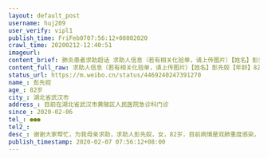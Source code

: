 ```yaml
---
layout: default_post
username: huj209
user_verify: vipl1
publish_time: FriFeb0707:56:12+08002020
crawl_time: 20200212-12:40:51
imageurl: 
content_brief: 肺炎患者求助超话 求助人信息（若有相关化验单，请上传图片）【姓名】彭先姣【年龄】82岁【所在城市】湖北省武汉市【所在小区、社区】目前在湖北省武汉市黄陂区人民医院急诊科门诊【患病时间】2020-02-06【联系方式】●●●【其他紧急联系人】【病情描述】谢谢大家帮忙，为我母亲求助 ...全文
content_full_raw: 求助人信息（若有相关化验单，请上传图片）【姓名】彭先姣【年龄】82岁【所在城市】湖北省武汉市【所在小区、社区】目前在湖北省武汉市黄陂区人民医院急诊科门诊【患病时间】2020-02-06【联系方式】●●●【其他紧急联系人】【病情描述】谢谢大家帮忙，为我母亲求助，求助人：彭先姣，女，82岁，目前病情是双肺重度感染，呼吸困难，心动过速，不能移动，随时需要插管治疗，跪求收治医院抢救我的母亲！一刻也不能等，跪求跪求跪求🙏联系人：田惠玲（求助人女儿）●●●
status_url: https://m.weibo.cn/status/4469240247391270
name_: 彭先姣
age_: 82岁
city_: 湖北省武汉市
address_: 目前在湖北省武汉市黄陂区人民医院急诊科门诊
since_: 2020-02-06
tel_: ●●●
tel2_: 
desc_: 谢谢大家帮忙，为我母亲求助，求助人彭先姣，女，82岁，目前病情是双肺重度感染，呼吸困难，心动过速，不能移动，随时需要插管治疗，跪求收治医院抢救我的母亲！一刻也不能等，跪求跪求跪求🙏联系人田惠玲（求助人女儿）●●●
publish_timestamp: 2020-02-07 07:56:12+08:00
---
```

